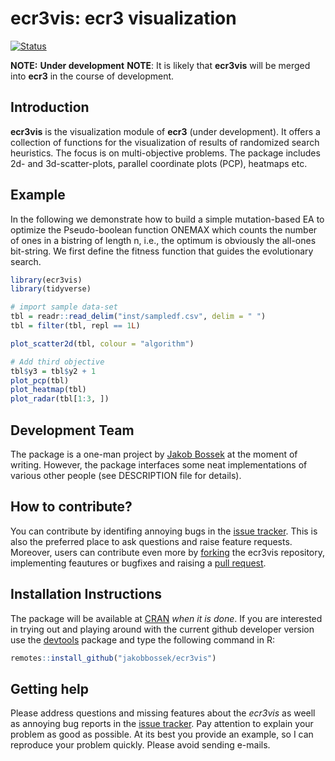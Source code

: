 
ecr3vis: ecr3 visualization
===========================

[![Status](https://img.shields.io/badge/Status-experimental-red.svg)](https://GitHub.com/jakobbossek/ecr3vis)

**NOTE:** **Under development** **NOTE**: It is likely that **ecr3vis**
will be merged into **ecr3** in the course of development.

Introduction
------------

**ecr3vis** is the visualization module of **ecr3** (under development).
It offers a collection of functions for the visualization of results of
randomized search heuristics. The focus is on multi-objective problems.
The package includes 2d- and 3d-scatter-plots, parallel coordinate plots
(PCP), heatmaps etc.

Example
-------

In the following we demonstrate how to build a simple mutation-based EA
to optimize the Pseudo-boolean function ONEMAX which counts the number
of ones in a bistring of length n, i.e., the optimum is obviously the
all-ones bit-string. We first define the fitness function that guides
the evolutionary search.

``` r
library(ecr3vis)
library(tidyverse)

# import sample data-set
tbl = readr::read_delim("inst/sampledf.csv", delim = " ")
tbl = filter(tbl, repl == 1L)

plot_scatter2d(tbl, colour = "algorithm")

# Add third objective
tbl$y3 = tbl$y2 + 1
plot_pcp(tbl)
plot_heatmap(tbl)
plot_radar(tbl[1:3, ])
```

Development Team
----------------

The package is a one-man project by [Jakob
Bossek](https://researchers.adelaide.edu.au/profile/jakob.bossek) at the
moment of writing. However, the package interfaces some neat
implementations of various other people (see DESCRIPTION file for
details).

How to contribute?
------------------

You can contribute by identifing annoying bugs in the [issue
tracker](http://github.com/jakobbossek/ecr3vis). This is also the
preferred place to ask questions and raise feature requests. Moreover,
users can contribute even more by
[forking](https://help.github.com/en/github/getting-started-with-github/fork-a-repo)
the ecr3vis repository, implementing feautures or bugfixes and raising a
[pull
request](https://help.github.com/en/github/collaborating-with-issues-and-pull-requests/about-pull-requests).

Installation Instructions
-------------------------

The package will be available at [CRAN](http://cran.r-project.org) *when
it is done*. If you are interested in trying out and playing around with
the current github developer version use the
[devtools](https://github.com/hadley/devtools) package and type the
following command in R:

``` r
remotes::install_github("jakobbossek/ecr3vis")
```

Getting help
------------

Please address questions and missing features about the *ecr3vis* as
weell as annoying bug reports in the [issue
tracker](https://github.com/jakobbossek/ecr3vis/issues). Pay attention
to explain your problem as good as possible. At its best you provide an
example, so I can reproduce your problem quickly. Please avoid sending
e-mails.
